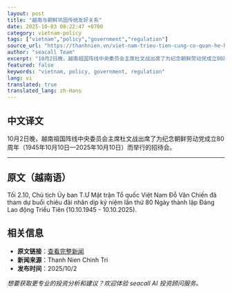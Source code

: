 ```yaml
---
layout: post
title: "越南与朝鲜巩固传统友好关系"
date: 2025-10-03 08:22:47 +0700
category: vietnam-policy
tags: ["vietnam","policy","government","regulation"]
source_url: "https://thanhnien.vn/viet-nam-trieu-tien-cung-co-quan-he-huu-nghi-truyen-thong-185251002210853504.htm"
author: "seacall Team"
excerpt: "10月2日晚，越南祖国阵线中央委员会主席杜文战出席了为纪念朝鲜劳动党成立80周年（1945年10月10日—2025年10月10日）而举行的招待会。..."
featured: false
keywords: "vietnam, policy, government, regulation"
lang: vi
translated: true
translated_lang: zh-Hans
---
```


## 中文译文

10月2日晚，越南祖国阵线中央委员会主席杜文战出席了为纪念朝鲜劳动党成立80周年（1945年10月10日—2025年10月10日）而举行的招待会。

---

## 原文（越南语）

Tối 2.10, Chủ tịch Ủy ban T.Ư Mặt trận Tổ quốc Việt Nam Đỗ Văn Chiến đ&atilde; tham dự buổi chi&ecirc;u đ&atilde;i nh&acirc;n dịp kỷ niệm lần thứ 80 Ng&agrave;y th&agrave;nh lập Đảng Lao động Triều Ti&ecirc;n (10.10.1945 - 10.10.2025).

## 相关信息

- **原文链接**：[查看完整新闻](https://thanhnien.vn/viet-nam-trieu-tien-cung-co-quan-he-huu-nghi-truyen-thong-185251002210853504.htm)
- **新闻来源**：Thanh Nien Chinh Tri
- **发布时间**：2025/10/2

*想要获取更专业的投资分析和建议？欢迎体验 seacall AI 投资顾问服务。*